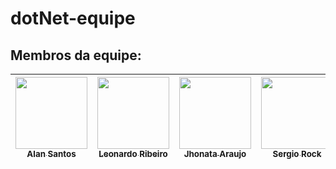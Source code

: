 # dotNet-equipe

## Membros da equipe:

| [<img src="https://avatars.githubusercontent.com/u/30904884?v=4" width=115><br><sub>Alan Santos</sub>](https://github.com/AlanSantos01) |  [<img src="https://avatars.githubusercontent.com/u/107228968?v=4" width=115><br><sub>Leonardo Ribeiro </sub>](https://github.com/IpvLeo) |  [<img src="https://avatars.githubusercontent.com/u/34558728?v=4" width=115><br><sub>Jhonata Araujo</sub>](https://github.com/DStalkerBR) | [<img src="https://avatars.githubusercontent.com/u/142938676?v=4" width=115><br><sub>Sergio Rock</sub>](https://github.com/sergiorock111) | [<img src="https://avatars.githubusercontent.com/u/147173088?v=4" width=115><br><sub>Rafaela Brito </sub>](https://github.com/rcfbritto) | [<img src="https://avatars.githubusercontent.com/u/75266680?v=4" width=115><br><sub>Giuseppe Mota</sub>](https://github.com/giuseppemota) |
| :---: | :---: | :---: | :---: |:---: | :---: |
